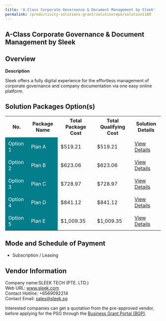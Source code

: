 ```yaml
---
title: 'A-Class Corporate Governance & Document Management by Sleek'
permalink: /productivity-solutions-grant/solutionrepo/solution1189
---
```


## A-Class Corporate Governance & Document Management by Sleek

## Overview

**Description**

Sleek offers a fully digital experience for the effortless management of corporate governance and company documentation via one easy online platform.

## Solution Packages Option(s)

<table>
<tr>
<th><b>No.</b></th>
<th><b>Package Name</b></th>
<th><b>Total Package Cost</b></th>
<th><b>Total Qualifying Cost</b></th>
<th><b>Solution Details</b></th>
</tr>
<tr>
<td style='padding: 10px; background-color: #037E8A; color: #FFFFFF;'>Option 1</td>
<td style='padding: 10px; background-color: #037E8A; color: #FFFFFF;'>Plan A</td>
<td style='padding: 10px;'>$519.21</td>
<td style='padding: 10px;'>$519.21</td>
<td style='padding: 10px;'><a href='/images/psg/SleekTech_AClassCorporateGovernance_Document Management_DesensitisedPart1.pdf' target='_blank'>View Details</a></td>
</tr>
<tr>
<td style='padding: 10px; background-color: #037E8A; color: #FFFFFF;'>Option 2</td>
<td style='padding: 10px; background-color: #037E8A; color: #FFFFFF;'>Plan B</td>
<td style='padding: 10px;'>$623.06</td>
<td style='padding: 10px;'>$623.06</td>
<td style='padding: 10px;'><a href='/images/psg/SleekTech_AClassCorporateGovernance_Document Management_DesensitisedPart2.pdf' target='_blank'>View Details</a></td>
</tr>
<tr>
<td style='padding: 10px; background-color: #037E8A; color: #FFFFFF;'>Option 3</td>
<td style='padding: 10px; background-color: #037E8A; color: #FFFFFF;'>Plan C</td>
<td style='padding: 10px;'>$728.97</td>
<td style='padding: 10px;'>$728.97</td>
<td style='padding: 10px;'><a href='/images/psg/SleekTech_AClassCorporateGovernance_Document Management_DesensitisedPart3.pdf' target='_blank'>View Details</a></td>
</tr>
<tr>
<td style='padding: 10px; background-color: #037E8A; color: #FFFFFF;'>Option 4</td>
<td style='padding: 10px; background-color: #037E8A; color: #FFFFFF;'>Plan D</td>
<td style='padding: 10px;'>$841.12</td>
<td style='padding: 10px;'>$841.12</td>
<td style='padding: 10px;'><a href='/images/psg/SleekTech_AClassCorporateGovernance_Document Management_DesensitisedPart4.pdf' target='_blank'>View Details</a></td>
</tr>
<tr>
<td style='padding: 10px; background-color: #037E8A; color: #FFFFFF;'>Option 5</td>
<td style='padding: 10px; background-color: #037E8A; color: #FFFFFF;'>Plan E</td>
<td style='padding: 10px;'>$1,009.35</td>
<td style='padding: 10px;'>$1,009.35</td>
<td style='padding: 10px;'><a href='/images/psg/SleekTech_AClassCorporateGovernance_Document Management_DesensitisedPart5.pdf' target='_blank'>View Details</a></td>
</tr>
</table>

## Mode and Schedule of Payment

 - Subscription / Leasing

## Vendor Information

 Company name:SLEEK TECH (PTE. LTD.)<br>Web URL: www.sleek.com <br>Contact Hotline: +6569092214 <br>Contact Email: sales@sleek.sg

Interested companies can get a quotation from the pre-approved vendor, before applying for the PSG through the <a href='https://www.businessgrants.gov.sg/' target='_blank' rel='noopener'>Business Grant Portal (BGP)</a>.

<script src="/jquery/resize-tables.js"></script>

